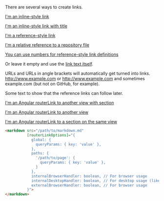 There are several ways to create links.

[I'm an inline-style link](https://www.google.com)

[I'm an inline-style link with title](https://www.google.com "Google's Homepage")

[I'm a reference-style link][Arbitrary case-insensitive reference text]

[I'm a relative reference to a repository file](../blob/master/LICENSE)

[You can use numbers for reference-style link definitions][1]

Or leave it empty and use the [link text itself].

URLs and URLs in angle brackets will automatically get turned into links.
http://www.example.com or <http://www.example.com> and sometimes
example.com (but not on GitHub, for example).

Some text to show that the reference links can follow later.

[arbitrary case-insensitive reference text]: https://www.mozilla.org

[1]: http://slashdot.org

[link text itself]: http://www.reddit.com

[I'm an Angular routerLink to another view with section](/routerLink:/syntax-highlight#language-pipe)

[I'm an Angular routerLink to another view](/routerLink:/syntax-highlight)

[I'm an Angular routerLink to a section on the same view](/routerLink:/cheat-sheet#headers)

```html
<markdown src="/path/to/markdown.md" 
          [routerLinkOptions]="{
            global: {
              queryParams: { key: 'value' },
            },
            paths: {
              '/path/to/page': {
                queryParams: { key: 'value' },
              }
            },
            internalBrowserHandler: boolean, // For browser usage
            internalDesktopHandler: boolean, // For desktop usage (like electron)
            externalBrowserHandler: boolean, // For browser usage
          }">
</markdown>
```
